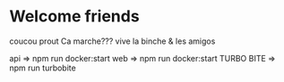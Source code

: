 # Welcome friends
coucou prout
Ca marche???
vive la binche & les amigos

api => npm run docker:start 
web => npm run docker:start 
TURBO BITE => npm run turbobite